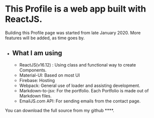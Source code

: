 # This Profile is a web app built with ReactJS.

Building this Profile page was started from late January 2020. More features will be added, as time goes by.

- ## What I am using
    - ReactJS(v16.12) : Using class and functional way to create Components.
    - Material-UI: Based on most UI
    - Firebase: Hosting
    - Webpack: General use of loader and assisting development.
    - Markdown-to-jsx: For the portfolio. Each Portfolio is made out of Markdown files.
    - EmailJS.com API: For sending emails from the contact page.

You can download the full source from my github ****.